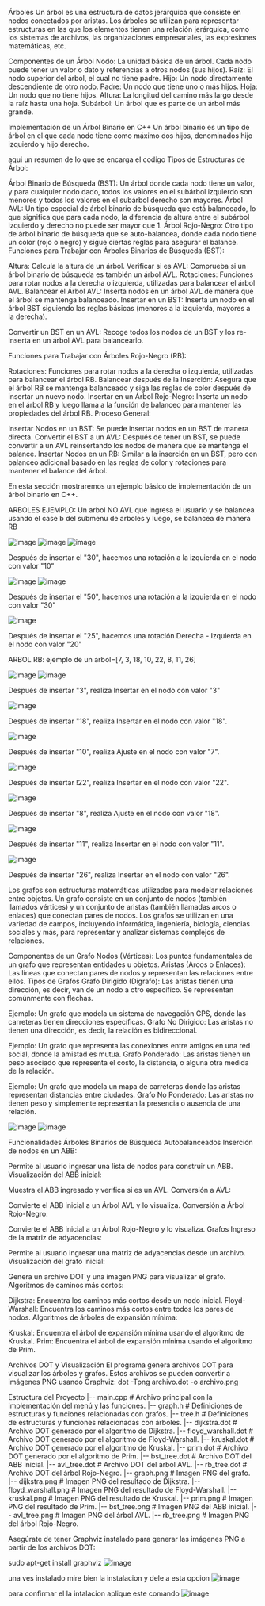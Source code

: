 Árboles
Un árbol es una estructura de datos jerárquica que consiste en nodos conectados por aristas. Los árboles se utilizan para representar estructuras en las que los elementos tienen una relación jerárquica, como los sistemas de archivos, las organizaciones empresariales, las expresiones matemáticas, etc.

Componentes de un Árbol
Nodo: La unidad básica de un árbol. Cada nodo puede tener un valor o dato y referencias a otros nodos (sus hijos).
Raíz: El nodo superior del árbol, el cual no tiene padre.
Hijo: Un nodo directamente descendiente de otro nodo.
Padre: Un nodo que tiene uno o más hijos.
Hoja: Un nodo que no tiene hijos.
Altura: La longitud del camino más largo desde la raíz hasta una hoja.
Subárbol: Un árbol que es parte de un árbol más grande.

Implementación de un Árbol Binario en C++
Un árbol binario es un tipo de árbol en el que cada nodo tiene como máximo dos hijos, denominados hijo izquierdo y hijo derecho.

aqui un resumen de lo que se encarga el codigo 
Tipos de Estructuras de Árbol:

Árbol Binario de Búsqueda (BST): Un árbol donde cada nodo tiene un valor, y para cualquier nodo dado, todos los valores en el subárbol izquierdo son menores y todos los valores en el subárbol derecho son mayores.
Árbol AVL: Un tipo especial de árbol binario de búsqueda que está balanceado, lo que significa que para cada nodo, la diferencia de altura entre el subárbol izquierdo y derecho no puede ser mayor que 1.
Árbol Rojo-Negro: Otro tipo de árbol binario de búsqueda que se auto-balancea, donde cada nodo tiene un color (rojo o negro) y sigue ciertas reglas para asegurar el balance.
Funciones para Trabajar con Árboles Binarios de Búsqueda (BST):

Altura: Calcula la altura de un árbol.
Verificar si es AVL: Comprueba si un árbol binario de búsqueda es también un árbol AVL.
Rotaciones: Funciones para rotar nodos a la derecha o izquierda, utilizadas para balancear el árbol AVL.
Balancear el Árbol AVL: Inserta nodos en un árbol AVL de manera que el árbol se mantenga balanceado.
Insertar en un BST: Inserta un nodo en el árbol BST siguiendo las reglas básicas (menores a la izquierda, mayores a la derecha).

Convertir un BST en un AVL: Recoge todos los nodos de un BST y los re-inserta en un árbol AVL para balancearlo.

Funciones para Trabajar con Árboles Rojo-Negro (RB):

Rotaciones: Funciones para rotar nodos a la derecha o izquierda, utilizadas para balancear el árbol RB.
Balancear después de la Inserción: Asegura que el árbol RB se mantenga balanceado y siga las reglas de color después de insertar un nuevo nodo.
Insertar en un Árbol Rojo-Negro: Inserta un nodo en el árbol RB y luego llama a la función de balanceo para mantener las propiedades del árbol RB.
Proceso General:

Insertar Nodos en un BST: Se puede insertar nodos en un BST de manera directa.
Convertir el BST a un AVL: Después de tener un BST, se puede convertir a un AVL reinsertando los nodos de manera que se mantenga el balance.
Insertar Nodos en un RB: Similar a la inserción en un BST, pero con balanceo adicional basado en las reglas de color y rotaciones para mantener el balance del árbol.

En esta sección mostraremos un ejemplo básico de implementación de un árbol binario en C++.

ARBOLES EJEMPLO: Un arbol NO AVL que ingresa el usuario y se balancea usando el case b del submenu de arboles y luego, se balancea de manera RB



![image](https://github.com/SantiagoGR06/proyectofinalestructura/assets/159094418/0a4bfc88-d263-4fb4-b5dc-eb2667359450)
![image](https://github.com/SantiagoGR06/proyectofinalestructura/assets/159094418/e96a4637-129a-4a80-8298-9b7e0bf8aeab)
![image](https://github.com/SantiagoGR06/proyectofinalestructura/assets/159094418/7a67e24b-ac7b-4d3e-aff2-3ea9a9831388)


Después de insertar el "30", hacemos una rotación a la izquierda en el nodo con valor "10"

![image](https://github.com/SantiagoGR06/proyectofinalestructura/assets/159094418/e3c26c07-1bbc-4f45-980d-1c17cf19934f)
![image](https://github.com/SantiagoGR06/proyectofinalestructura/assets/159094418/8f38199d-fc46-4ca8-98b0-acd6f34dcd99)

Después de insertar el "50", hacemos una rotación a la izquierda en el nodo con valor "30"

![image](https://github.com/SantiagoGR06/proyectofinalestructura/assets/159094418/05af9dbb-a07e-4760-845f-f42f2d33c576)

Después de insertar el "25", hacemos una rotación Derecha - Izquierda en el nodo con valor "20"


ARBOL RB: ejemplo de un arbol=[7, 3, 18, 10, 22, 8, 11, 26]

![image](https://github.com/SantiagoGR06/proyectofinalestructura/assets/159094418/1c81f951-8764-4adc-a283-5b24f76827c5)
![image](https://github.com/SantiagoGR06/proyectofinalestructura/assets/159094418/8b57ebb1-8f37-41ac-8300-a73db19f26a9)

Después de insertar "3", realiza Insertar en el nodo con valor "3"

![image](https://github.com/SantiagoGR06/proyectofinalestructura/assets/159094418/a7b46cff-30fb-4208-a5d0-7579001c1bcc)

Después de insertar "18", realiza Insertar en el nodo con valor "18".

![image](https://github.com/SantiagoGR06/proyectofinalestructura/assets/159094418/bb88db4c-ed70-4bc5-b45f-b5d95c8f5c5c)

Después de insertar "10", realiza Ajuste en el nodo con valor "7".

![image](https://github.com/SantiagoGR06/proyectofinalestructura/assets/159094418/59d448b5-e527-4cc1-8349-647ae3bfbe23)

Después de insertar !22", realiza Insertar en el nodo con valor "22".

![image](https://github.com/SantiagoGR06/proyectofinalestructura/assets/159094418/3bb8428e-8502-4889-8578-982019bc8bcd)

Después de insertar "8", realiza Ajuste en el nodo con valor "18".

![image](https://github.com/SantiagoGR06/proyectofinalestructura/assets/159094418/7df022f3-12e2-47ec-8197-98ec62fdcc01)

Después de insertar "11", realiza Insertar en el nodo con valor "11".

![image](https://github.com/SantiagoGR06/proyectofinalestructura/assets/159094418/1692379f-874c-41f9-a33c-707e1cd8d84e)

Después de insertar "26", realiza Insertar en el nodo con valor "26".

Los grafos son estructuras matemáticas utilizadas para modelar relaciones entre objetos. Un grafo consiste en un conjunto de nodos (también llamados vértices) y un conjunto de aristas (también llamadas arcos o enlaces) que conectan pares de nodos. Los grafos se utilizan en una variedad de campos, incluyendo informática, ingeniería, biología, ciencias sociales y más, para representar y analizar sistemas complejos de relaciones.

Componentes de un Grafo
Nodos (Vértices): Los puntos fundamentales de un grafo que representan entidades u objetos.
Aristas (Arcos o Enlaces): Las líneas que conectan pares de nodos y representan las relaciones entre ellos.
Tipos de Grafos
Grafo Dirigido (Digrafo): Las aristas tienen una dirección, es decir, van de un nodo a otro específico. Se representan comúnmente con flechas.

Ejemplo: Un grafo que modela un sistema de navegación GPS, donde las carreteras tienen direcciones específicas.
Grafo No Dirigido: Las aristas no tienen una dirección, es decir, la relación es bidireccional.

Ejemplo: Un grafo que representa las conexiones entre amigos en una red social, donde la amistad es mutua.
Grafo Ponderado: Las aristas tienen un peso asociado que representa el costo, la distancia, o alguna otra medida de la relación.

Ejemplo: Un grafo que modela un mapa de carreteras donde las aristas representan distancias entre ciudades.
Grafo No Ponderado: Las aristas no tienen peso y simplemente representan la presencia o ausencia de una relación.

![image](https://github.com/SantiagoGR06/proyectofinalestructura/assets/141601959/8b4c63a8-eea6-421d-92fd-aef5d199ceae)
![image](https://github.com/SantiagoGR06/proyectofinalestructura/assets/141601959/73846080-7549-4b29-8f96-1190b09f0155)


Funcionalidades
Árboles Binarios de Búsqueda Autobalanceados
Inserción de nodos en un ABB:

Permite al usuario ingresar una lista de nodos para construir un ABB.
Visualización del ABB inicial:

Muestra el ABB ingresado y verifica si es un AVL.
Conversión a AVL:

Convierte el ABB inicial a un Árbol AVL y lo visualiza.
Conversión a Árbol Rojo-Negro:

Convierte el ABB inicial a un Árbol Rojo-Negro y lo visualiza.
Grafos
Ingreso de la matriz de adyacencias:

Permite al usuario ingresar una matriz de adyacencias desde un archivo.
Visualización del grafo inicial:

Genera un archivo DOT y una imagen PNG para visualizar el grafo.
Algoritmos de caminos más cortos:

Dijkstra: Encuentra los caminos más cortos desde un nodo inicial.
Floyd-Warshall: Encuentra los caminos más cortos entre todos los pares de nodos.
Algoritmos de árboles de expansión mínima:

Kruskal: Encuentra el árbol de expansión mínima usando el algoritmo de Kruskal.
Prim: Encuentra el árbol de expansión mínima usando el algoritmo de Prim.

Archivos DOT y Visualización
El programa genera archivos DOT para visualizar los árboles y grafos. Estos archivos se pueden convertir a imágenes PNG usando Graphviz:
dot -Tpng archivo.dot -o archivo.png

Estructura del Proyecto
|-- main.cpp            # Archivo principal con la implementación del menú y las funciones.
|-- graph.h             # Definiciones de estructuras y funciones relacionadas con grafos.
|-- tree.h              # Definiciones de estructuras y funciones relacionadas con árboles.
|-- dijkstra.dot        # Archivo DOT generado por el algoritmo de Dijkstra.
|-- floyd_warshall.dot  # Archivo DOT generado por el algoritmo de Floyd-Warshall.
|-- kruskal.dot         # Archivo DOT generado por el algoritmo de Kruskal.
|-- prim.dot            # Archivo DOT generado por el algoritmo de Prim.
|-- bst_tree.dot        # Archivo DOT del ABB inicial.
|-- avl_tree.dot        # Archivo DOT del árbol AVL.
|-- rb_tree.dot         # Archivo DOT del árbol Rojo-Negro.
|-- graph.png           # Imagen PNG del grafo.
|-- dijkstra.png        # Imagen PNG del resultado de Dijkstra.
|-- floyd_warshall.png  # Imagen PNG del resultado de Floyd-Warshall.
|-- kruskal.png         # Imagen PNG del resultado de Kruskal.
|-- prim.png            # Imagen PNG del resultado de Prim.
|-- bst_tree.png        # Imagen PNG del ABB inicial.
|-- avl_tree.png        # Imagen PNG del árbol AVL.
|-- rb_tree.png         # Imagen PNG del árbol Rojo-Negro.

Asegúrate de tener Graphviz instalado para generar las imágenes PNG a partir de los archivos DOT:

sudo apt-get install graphviz
![image](https://github.com/SantiagoGR06/proyectofinalestructura/assets/141601959/eed223b6-7f5f-4202-a2a6-19142691ec10)

 una ves instalado mire bien la instalacion y dele a esta opcion
 ![image](https://github.com/SantiagoGR06/proyectofinalestructura/assets/141601959/2d6612e7-5731-4fb7-8c05-b9fdb07c0905)


para confirmar el la intalacion aplique este comando 
![image](https://github.com/SantiagoGR06/proyectofinalestructura/assets/141601959/8aa4215a-5697-45db-abc1-9153cf3a461b)






